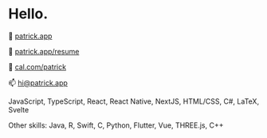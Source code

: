 # Hello.

👤 [patrick.app](https://patrick.app)

📄 [patrick.app/resume](https://patrick.app/resume)

📅 [cal.com/patrick](https://cal.com/patrick)

📫 [hi@patrick.app](mailto:hi@patrick.app)

JavaScript, TypeScript, React, React Native, NextJS, HTML/CSS, C#, LaTeX, Svelte

Other skills: Java, R, Swift, C, Python, Flutter, Vue, THREE.js, C++
